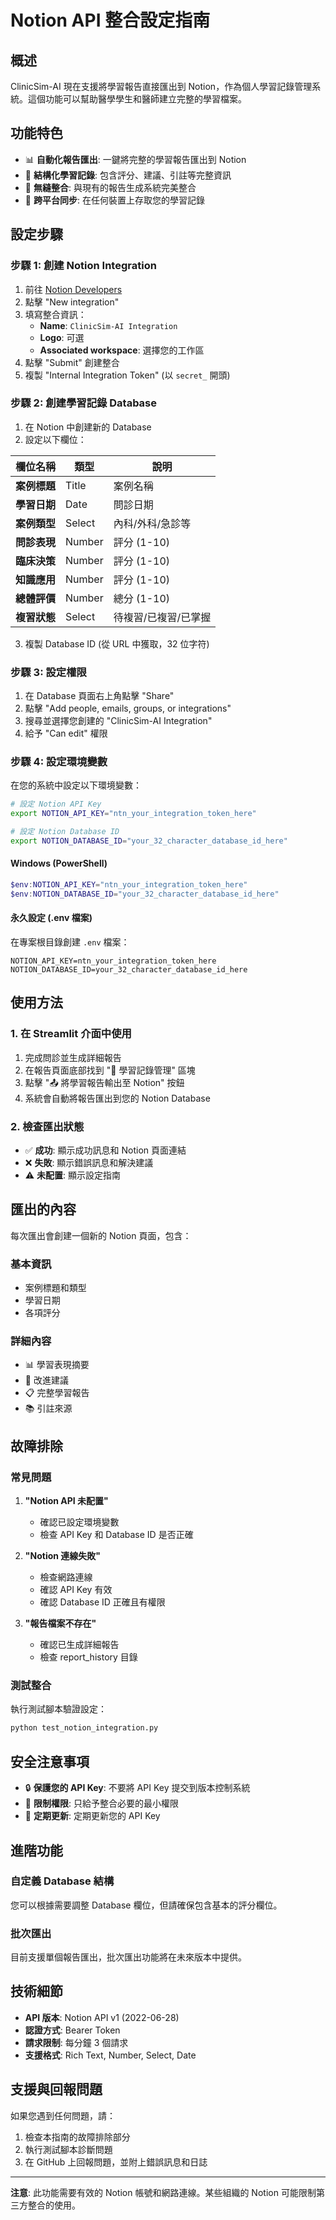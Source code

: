 # Notion API 整合設定指南

## 概述

ClinicSim-AI 現在支援將學習報告直接匯出到 Notion，作為個人學習記錄管理系統。這個功能可以幫助醫學學生和醫師建立完整的學習檔案。

## 功能特色

- 📊 **自動化報告匯出**: 一鍵將完整的學習報告匯出到 Notion
- 📝 **結構化學習記錄**: 包含評分、建議、引註等完整資訊
- 🔗 **無縫整合**: 與現有的報告生成系統完美整合
- 📱 **跨平台同步**: 在任何裝置上存取您的學習記錄

## 設定步驟

### 步驟 1: 創建 Notion Integration

1. 前往 [Notion Developers](https://www.notion.so/my-integrations)
2. 點擊 "New integration"
3. 填寫整合資訊：
   - **Name**: `ClinicSim-AI Integration`
   - **Logo**: 可選
   - **Associated workspace**: 選擇您的工作區
4. 點擊 "Submit" 創建整合
5. 複製 "Internal Integration Token" (以 `secret_` 開頭)

### 步驟 2: 創建學習記錄 Database

1. 在 Notion 中創建新的 Database
2. 設定以下欄位：

| 欄位名稱 | 類型 | 說明 |
|---------|------|------|
| **案例標題** | Title | 案例名稱 |
| **學習日期** | Date | 問診日期 |
| **案例類型** | Select | 內科/外科/急診等 |
| **問診表現** | Number | 評分 (1-10) |
| **臨床決策** | Number | 評分 (1-10) |
| **知識應用** | Number | 評分 (1-10) |
| **總體評價** | Number | 總分 (1-10) |
| **複習狀態** | Select | 待複習/已複習/已掌握 |

3. 複製 Database ID (從 URL 中獲取，32 位字符)

### 步驟 3: 設定權限

1. 在 Database 頁面右上角點擊 "Share"
2. 點擊 "Add people, emails, groups, or integrations"
3. 搜尋並選擇您創建的 "ClinicSim-AI Integration"
4. 給予 "Can edit" 權限

### 步驟 4: 設定環境變數

在您的系統中設定以下環境變數：

```bash
# 設定 Notion API Key
export NOTION_API_KEY="ntn_your_integration_token_here"

# 設定 Notion Database ID
export NOTION_DATABASE_ID="your_32_character_database_id_here"
```

#### Windows (PowerShell)
```powershell
$env:NOTION_API_KEY="ntn_your_integration_token_here"
$env:NOTION_DATABASE_ID="your_32_character_database_id_here"
```

#### 永久設定 (.env 檔案)
在專案根目錄創建 `.env` 檔案：
```env
NOTION_API_KEY=ntn_your_integration_token_here
NOTION_DATABASE_ID=your_32_character_database_id_here
```

## 使用方法

### 1. 在 Streamlit 介面中使用

1. 完成問診並生成詳細報告
2. 在報告頁面底部找到 "📝 學習記錄管理" 區塊
3. 點擊 "📤 將學習報告輸出至 Notion" 按鈕
4. 系統會自動將報告匯出到您的 Notion Database

### 2. 檢查匯出狀態

- ✅ **成功**: 顯示成功訊息和 Notion 頁面連結
- ❌ **失敗**: 顯示錯誤訊息和解決建議
- ⚠️ **未配置**: 顯示設定指南

## 匯出的內容

每次匯出會創建一個新的 Notion 頁面，包含：

### 基本資訊
- 案例標題和類型
- 學習日期
- 各項評分

### 詳細內容
- 📊 學習表現摘要
- 🎯 改進建議
- 📋 完整學習報告
- 📚 引註來源

## 故障排除

### 常見問題

1. **"Notion API 未配置"**
   - 確認已設定環境變數
   - 檢查 API Key 和 Database ID 是否正確

2. **"Notion 連線失敗"**
   - 檢查網路連線
   - 確認 API Key 有效
   - 確認 Database ID 正確且有權限

3. **"報告檔案不存在"**
   - 確認已生成詳細報告
   - 檢查 report_history 目錄

### 測試整合

執行測試腳本驗證設定：

```bash
python test_notion_integration.py
```

## 安全注意事項

- 🔒 **保護您的 API Key**: 不要將 API Key 提交到版本控制系統
- 🔐 **限制權限**: 只給予整合必要的最小權限
- 📝 **定期更新**: 定期更新您的 API Key

## 進階功能

### 自定義 Database 結構

您可以根據需要調整 Database 欄位，但請確保包含基本的評分欄位。

### 批次匯出

目前支援單個報告匯出，批次匯出功能將在未來版本中提供。

## 技術細節

- **API 版本**: Notion API v1 (2022-06-28)
- **認證方式**: Bearer Token
- **請求限制**: 每分鐘 3 個請求
- **支援格式**: Rich Text, Number, Select, Date

## 支援與回報問題

如果您遇到任何問題，請：

1. 檢查本指南的故障排除部分
2. 執行測試腳本診斷問題
3. 在 GitHub 上回報問題，並附上錯誤訊息和日誌

---

**注意**: 此功能需要有效的 Notion 帳號和網路連線。某些組織的 Notion 可能限制第三方整合的使用。
